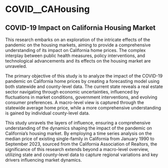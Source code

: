 # COVID__CAHousing

## COVID-19 Impact on California Housing Market

This research embarks on an exploration of the intricate effects of the pandemic on the housing markets, aiming to provide a comprehensive understanding of its impact on California home prices. The complex interplay between public health measures, policy interventions, and technological advancements and its effects on the housing market are unraveled.

The primary objective of this study is to analyze the impact of the COVID-19 pandemic on California home prices by creating a forecasting model using both statewide and county-level data.  The current state reveals a real estate sector navigating through economic uncertainties, influenced by fluctuations in market conditions, government interventions, and evolving consumer preferences. A macro-level view is captured through the statewide average home price, while a more comprehensive understanding is gained by individual county-level data.

This study unravels the layers of influence, ensuring a comprehensive understanding of the dynamics shaping the impact of the pandemic on California’s housing market.  By employing a time series analysis on the median price of existing single-family in California from January 1990 to September 2023, sourced from the California Association of Realtors, the significance of this research extends beyond a macro-level overview, utilizing state and county-level data to capture regional variations and key drivers influencing market dynamics.
